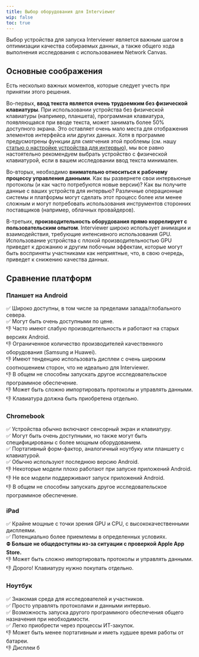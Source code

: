 ```yaml
---
title: Выбор оборудования для Interviewer
wip: false
toc: true
---
```


Выбор устройства для запуска Interviewer является важным шагом в оптимизации качества собираемых данных, а также общего хода выполнения исследования с использованием Network Canvas.

## Основные соображения

Есть несколько важных моментов, которые следует учесть при принятии этого решения.

Во-первых, **ввод текста является очень трудоемким без физической клавиатуры**. При использовании устройства без физической клавиатуры (например, планшета), программная клавиатура, появляющаяся при вводе текста, может занимать более 50% доступного экрана. Это оставляет очень мало места для отображения элементов интерфейса или других данных. Хотя в программе предусмотрены функции для смягчения этой проблемы (см. нашу [статью о настройке устройства для интервью](https://documentation.networkcanvas.com/how-to/configuring-devices/)), мы все равно настоятельно рекомендуем выбрать устройство с физической клавиатурой, если в вашем исследовании ввод текста минимален.

Во-вторых, необходимо **внимательно относиться к рабочему процессу управления данными**. Как вы развернете свои интервьюные протоколы (и как часто потребуются новые версии)? Как вы получите данные с ваших устройств для интервью? Различные операционные системы и платформы могут сделать этот процесс более или менее сложным и могут потребовать использования инструментов сторонних поставщиков (например, облачных провайдеров).

В-третьих, **производительность оборудования прямо коррелирует с пользовательским опытом**. Interviewer широко использует анимации и взаимодействия, требующие интенсивного использования GPU. Использование устройства с плохой производительностью GPU приведет к дрожанию и другим побочным эффектам, которые могут быть восприняты участниками как неприятные, что, в свою очередь, приведет к снижению качества данных.

## Сравнение платформ

### Планшет на Android

✅ Широко доступны, в том числе за пределами запада/глобального севера.  
✅ Могут быть очень доступными по цене.  
👎 Часто имеют слабую производительность и работают на старых версиях Android.  
👎 Ограниченное количество производителей качественного оборудования (Samsung и Huawei).  
👎 Имеют тенденцию использовать дисплеи с очень широким соотношением сторон, что не идеально для Interviewer.  
👎 В общем не способны запускать другое исследовательское программное обеспечение.  
👎 Может быть сложно импортировать протоколы и управлять данными.  
👎 Клавиатура должна быть приобретена отдельно.

### Chromebook

✅ Устройства обычно включают сенсорный экран и клавиатуру.  
✅ Могут быть очень доступными, но также могут быть специфицированы с более мощным оборудованием.  
✅ Портативный форм-фактор, аналогичный ноутбуку или планшету с клавиатурой.  
✅ Обычно используют последнюю версию Android.  
👎 Некоторые модели плохо работают при запуске приложений Android.  
👎 Не все модели поддерживают запуск приложений Android.  
👎 В общем не способны запускать другое исследовательское программное обеспечение.

### iPad

✅ Крайне мощные с точки зрения GPU и CPU, с высококачественными дисплеями.  
✅ Потенциально более приемлемы в определенных условиях.  
⛔️ **Больше не общедоступны из-за ситуации с проверкой Apple App Store.**  
👎 Может быть сложно импортировать протоколы и управлять данными.  
👎 Дорого! Клавиатуру нужно покупать отдельно.

### Ноутбук

✅ Знакомая среда для исследователей и участников.  
✅ Просто управлять протоколами и данными интервью.  
✅ Возможность запуска другого программного обеспечения общего назначения при необходимости.  
✅ Легко приобрести через процессы ИТ-закупок.  
👎 Может быть менее портативным и иметь худшее время работы от батареи.  
👎 Дисплеи б
